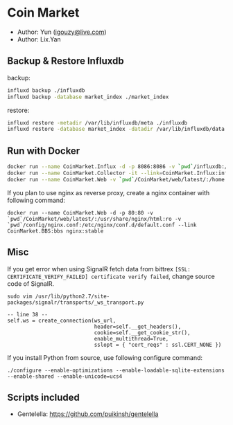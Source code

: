 # Coin Market #

* Author: Yun (igouzy@live.com)
* Author: Lix.Yan

## Backup & Restore Influxdb ##

backup:

```bash
influxd backup ./influxdb
influxd backup -database market_index ./market_index
```

restore:

```bash
influxd restore -metadir /var/lib/influxdb/meta ./influxdb
influxd restore -database market_index -datadir /var/lib/influxdb/data ./market_index
```

## Run with Docker ##

```bash
docker run --name CoinMarket.Influx -d -p 8086:8086 -v `pwd`/influxdb:/var/lib/influxdb influxdb:latest
docker run --name CoinMarket.Collector -it --link=CoinMarket.Influx:influxdb -p 5000:5000 -v `pwd`/CoinMarket:/home/ python:2 /bin/bash
docker run --name CoinMarket.Web -v `pwd`/CoinMarket/web/latest/:/home -p 80:80 -it python:2 /bin/bash
```

If you plan to use nginx as reverse proxy, create a nginx container with following command:

    docker run --name CoinMarket.Web -d -p 80:80 -v `pwd`/CoinMarket/web/latest/:/usr/share/nginx/html:ro -v `pwd`/config/nginx.conf:/etc/nginx/conf.d/default.conf --link CoinMarket.BBS:bbs nginx:stable

## Misc ##

If you get error when using SignalR fetch data from bittrex `[SSL: CERTIFICATE_VERIFY_FAILED] certificate verify failed`, change source code of SignalR.

    sudo vim /usr/lib/python2.7/site-packages/signalr/transports/_ws_transport.py

    -- line 38 --
    self.ws = create_connection(ws_url,
                                header=self.__get_headers(),
                                cookie=self.__get_cookie_str(),
                                enable_multithread=True,
                                sslopt = { "cert_reqs" : ssl.CERT_NONE })

If you install Python from source, use following configure command:

    ./configure --enable-optimizations --enable-loadable-sqlite-extensions --enable-shared --enable-unicode=ucs4

## Scripts included ##

* Gentelella: https://github.com/puikinsh/gentelella
